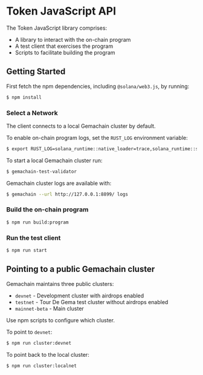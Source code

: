# Token JavaScript API

The Token JavaScript library comprises:

* A library to interact with the on-chain program
* A test client that exercises the program
* Scripts to facilitate building the program

## Getting Started

First fetch the npm dependencies, including `@solana/web3.js`, by running:
```bash
$ npm install
```

### Select a Network

The client connects to a local Gemachain cluster by default.

To enable on-chain program logs, set the `RUST_LOG` environment variable:

```bash
$ export RUST_LOG=solana_runtime::native_loader=trace,solana_runtime::system_instruction_processor=trace,solana_runtime::bank=debug,solana_bpf_loader=debug,solana_rbpf=debug
```

To start a local Gemachain cluster run:
```bash
$ gemachain-test-validator
```

Gemachain cluster logs are available with:
```bash
$ gemachain --url http://127.0.0.1:8899/ logs
```

### Build the on-chain program

```bash
$ npm run build:program
```

### Run the test client

```bash
$ npm run start
```

## Pointing to a public Gemachain cluster

Gemachain maintains three public clusters:
- `devnet` - Development cluster with airdrops enabled
- `testnet` - Tour De Gema test cluster without airdrops enabled
- `mainnet-beta` -  Main cluster

Use npm scripts to configure which cluster.

To point to `devnet`:
```bash
$ npm run cluster:devnet
```

To point back to the local cluster:
```bash
$ npm run cluster:localnet
```

